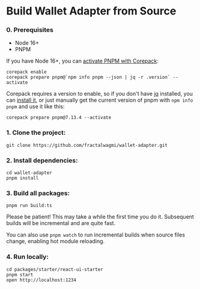 # Build Wallet Adapter from Source

### 0. Prerequisites

* Node 16+
* PNPM

If you have Node 16+, you can [activate PNPM with Corepack](https://pnpm.io/installation#using-corepack):
```shell
corepack enable
corepack prepare pnpm@`npm info pnpm --json | jq -r .version` --activate
```

Corepack requires a version to enable, so if you don't have [jq](https://stedolan.github.io/jq/) installed, you can [install it](https://formulae.brew.sh/formula/jq), or just manually get the current version of pnpm with `npm info pnpm` and use it like this:
```shell
corepack prepare pnpm@7.13.4 --activate
```

### 1. Clone the project:
```shell
git clone https://github.com/fractalwagmi/wallet-adapter.git
```

### 2. Install dependencies:
```shell
cd wallet-adapter
pnpm install
```

### 3. Build all packages:
```shell
pnpm run build:ts
```
Please be patient! This may take a while the first time you do it. Subsequent builds will be incremental and are quite fast.

You can also use `pnpm watch` to run incremental builds when source files change, enabling hot module reloading.

### 4. Run locally:
```shell
cd packages/starter/react-ui-starter
pnpm start
open http://localhost:1234
```
